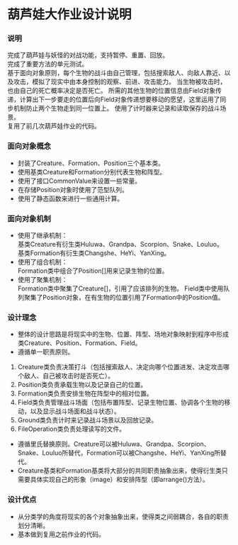 # 葫芦娃大作业设计说明

### 说明
完成了葫芦娃与妖怪的对战功能，支持暂停、重置、回放。  
完成了重要方法的单元测试。  
基于面向对象原则，每个生物的战斗由自己管理，包括搜索敌人、向敌人靠近、以及攻击，模拟了现实中由本身控制的观察、前进、攻击能力。 当生物被攻击时，也由自己的死亡概率决定是否死亡。 
所需的其他生物的位置信息由Field对象传递，计算出下一步要走的位置后向Field对象传递想要移动的愿望，这里运用了同步机制防止两个生物走到同一位置上。
使用了计时器来记录和读取保存的战斗场景。  
复用了前几次葫芦娃作业的代码。


### 面向对象概念
* 封装了Creature、Formation、Position三个基本类。
* 使用基类Creature和Formation分别代表生物和阵型。
* 使用了接口CommonValue来设置一些常量。
* 在存储Position对象时使用了范型队列。
* 使用了静态函数来进行一些通用计算。

### 面向对象机制
* 使用了继承机制：  
基类Creature有衍生类Huluwa、Grandpa、Scorpion、Snake、Louluo。  
基类Formation有衍生类Changshe、HeYi、YanXing。
* 使用了组合机制：  
Formation类中组合了Position[]用来记录生物的位置。
* 使用了聚集机制：  
Formation类中聚集了Creature[]，引用了应该排列的生物。
Field类中使用队列聚集了Position对象，在有生物的位置引用了Formation中的Position值。

### 设计理念
* 整体的设计思路是将现实中的生物、位置、阵型、场地对象映射到程序中形成类Creature、Position、Formation、Field。  
* 遵循单一职责原则。
 1. Creature类负责决策打斗（包括搜索敌人、决定向哪个位置进发、决定攻击哪个敌人、自己被攻击时是否死亡）。
 2. Position类负责承载生物以及记录自己的位置。
 3. Formation类负责安排生物在阵型中的相对位置。
 4. Field类负责管理战斗场面（包括布置阵型、记录生物位置、协调各个生物的移动，以及显示战斗场面和战斗状态）。
 5. Ground类负责计时来记录战斗场景以及回放记录。
 6. FileOperation类负责处理读写的文件。
* 遵循里氏替换原则。Creature可以被Huluwa、Grandpa、Scorpion、Snake、Louluo所替代，Formation可以被Changshe、HeYi、YanXing所替代。
* Creature基类和Formation基类将大部分的共同职责抽象出来，使得衍生类只需要具体实现自己的形象（image）和安排阵型（即arrange()方法）。

### 

### 设计优点
* 从分类学的角度将现实的各个对象抽象出来，使得类之间弱耦合，各自的职责划分清晰。
* 基本做到复用之前作业的代码。
